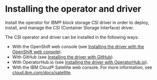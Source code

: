 # Installing the operator and driver

Install the operator for IBM® block storage CSI driver in order to deploy, install, and manage the CSI (Container Storage Interface) driver.

The CSI operator and driver can be installed in the following ways:

-   With the OpenShift web console (see [Installing the driver with the OpenShift web console](install_driver_openshift_web.md)).
-   With GitHub (see [Installing the driver with GitHub](install_driver_github.md)).
-   With OperatorHub.io (see [Installing the driver with OperatorHub.io](install_driver_operatorhub.md)).
-   With the IBM Cloud® Satellite web console. For more information, see [cloud.ibm.com/docs/satellite](https://cloud.ibm.com/docs/satellite).


